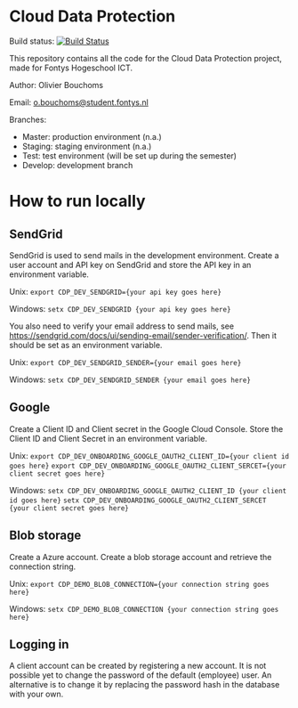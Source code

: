 # Cloud Data Protection

Build status: [![Build Status](https://dev.azure.com/OlivierBouchomsFontys/CloudDataProtection/_apis/build/status/CloudDataProtection%20master?branchName=master)](https://dev.azure.com/OlivierBouchomsFontys/CloudDataProtection/_build/latest?definitionId=2&branchName=master)

This repository contains all the code for the Cloud Data Protection project, made for Fontys Hogeschool ICT.

Author: Olivier Bouchoms

Email: o.bouchoms@student.fontys.nl

Branches:

* Master: production environment (n.a.)
* Staging: staging environment (n.a.)
* Test: test environment (will be set up during the semester)
* Develop: development branch

# How to run locally

## SendGrid

SendGrid is used to send mails in the development environment. Create a user account and API key on SendGrid and store the API key in an environment variable.

Unix:
`export CDP_DEV_SENDGRID={your api key goes here}`

Windows:
`setx CDP_DEV_SENDGRID {your api key goes here}`

You also need to verify your email address to send mails, see https://sendgrid.com/docs/ui/sending-email/sender-verification/. Then it should be set as an environment variable.

Unix:
`export CDP_DEV_SENDGRID_SENDER={your email goes here}`

Windows:
`setx CDP_DEV_SENDGRID_SENDER {your email goes here}`

## Google

Create a Client ID and Client secret in the Google Cloud Console. Store the Client ID and Client Secret in an environment variable.

Unix:
`export CDP_DEV_ONBOARDING_GOOGLE_OAUTH2_CLIENT_ID={your client id goes here}`
`export CDP_DEV_ONBOARDING_GOOGLE_OAUTH2_CLIENT_SERCET={your client secret goes here}`

Windows:
`setx CDP_DEV_ONBOARDING_GOOGLE_OAUTH2_CLIENT_ID {your client id goes here}`
`setx CDP_DEV_ONBOARDING_GOOGLE_OAUTH2_CLIENT_SERCET {your client secret goes here}`

## Blob storage

Create a Azure account. Create a blob storage account and retrieve the connection string.

Unix:
`export CDP_DEMO_BLOB_CONNECTION={your connection string goes here}`

Windows:
`setx CDP_DEMO_BLOB_CONNECTION {your connection string goes here}`

## Logging in

A client account can be created by registering a new account. It is not possible yet to change the password of the default (employee) user. An alternative is to change it by replacing the password hash in the database with your own.
